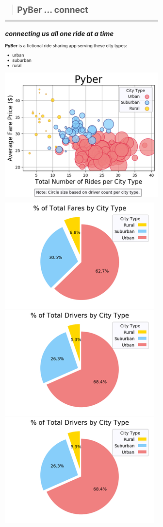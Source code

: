 > # **PyBer ... connect**

---

## _connecting us all one ride at a time_

**PyBer** is a fictional ride sharing app serving these city types:
  * urban
  * suburban
  * rural


![](https://raw.githubusercontent.com/belfman/PyBer..connect/master/images/PyBer_bubble.png "bubble-licious")

![](https://raw.githubusercontent.com/belfman/PyBer..connect/master/images/PyBer_fares_pie.png "apple crumb")
![](https://raw.githubusercontent.com/belfman/PyBer..connect/master/images/PyBer_drivers_pie.png "coconut cream")
![](https://raw.githubusercontent.com/belfman/PyBer..connect/master/images/PyBer_drivers_pie.png "pumpkin")
